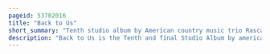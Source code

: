 ```yaml
---
pageid: 53702016
title: "Back to Us"
short_summary: "Tenth studio album by American country music trio Rascal Flatts"
description: "Back to Us is the Tenth and final Studio Album by american Country Music Trio Rascal Flatts. It was released on 19 may 2017 via big Machine Records. The Group produced the Album themselves, save one Track on the deluxe Edition, which was produced by Busbee. Yours if you want it was released as the Lead single on the Album in january 2017 and followed by the Title Track back to us in August of that Year. The Album serves as a Follow-Up to 2014's Rewind. Back to us earned the Group their twelfth top-10 Album on the Billboard top Country Albums chart. A deluxe Edition of the Album also includes the Songs 'Hands Talk,' 'Thieves,' and 'Roller Rink."
---
```

